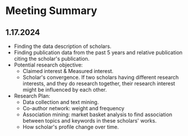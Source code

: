# Meeting Summary

## 1.17.2024
 - Finding the data description of scholars.
 - Finding publication data from the past 5 years and relative publication citing the scholar's publication.
 - Potential research objective:
     - Claimed interest & Measured interest.
     - Scholar's convergence. If two scholars having different research interests, and they do research together, their research interest might be influenced by each other.
 - Research Plan:
     - Data collection and text mining.
     - Co-author network: weight and frequency
     - Association mining: market basket analysis to find association between topics and keywords in these scholars' works.
     - How scholar's profile change over time.
